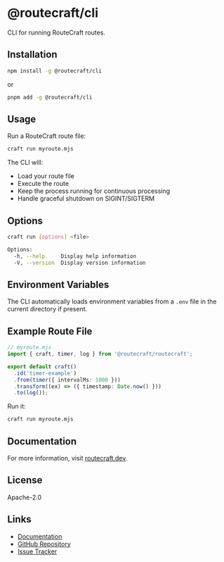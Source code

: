 # @routecraft/cli

CLI for running RouteCraft routes.

## Installation

```bash
npm install -g @routecraft/cli
```

or

```bash
pnpm add -g @routecraft/cli
```

## Usage

Run a RouteCraft route file:

```bash
craft run myroute.mjs
```

The CLI will:
- Load your route file
- Execute the route
- Keep the process running for continuous processing
- Handle graceful shutdown on SIGINT/SIGTERM

## Options

```bash
craft run [options] <file>

Options:
  -h, --help     Display help information
  -V, --version  Display version information
```

## Environment Variables

The CLI automatically loads environment variables from a `.env` file in the current directory if present.

## Example Route File

```typescript
// myroute.mjs
import { craft, timer, log } from '@routecraft/routecraft';

export default craft()
  .id('timer-example')
  .from(timer({ intervalMs: 1000 }))
  .transform((ex) => ({ timestamp: Date.now() }))
  .to(log());
```

Run it:

```bash
craft run myroute.mjs
```

## Documentation

For more information, visit [routecraft.dev](https://routecraft.dev).

## License

Apache-2.0

## Links

- [Documentation](https://routecraft.dev)
- [GitHub Repository](https://github.com/routecraftjs/routecraft)
- [Issue Tracker](https://github.com/routecraftjs/routecraft/issues)

